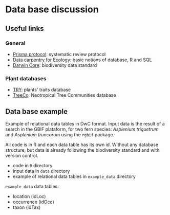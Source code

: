 # Data base discussion

## Useful links

### General

- [Prisma protocol](http://www.prisma-statement.org/Protocols/): systematic review protocol
- [Data carpentry for Ecology](https://datacarpentry.org/ecology-workshop/): basic notions of database, R and SQL
- [Darwin Core](https://dwc.tdwg.org/): biodiversity data standard

### Plant databases

- [TRY](https://www.try-db.org/TryWeb/Home.php): plants' traits database
- [TreeCo](http://labtrop.ib.usp.br/doku.php?id=projetos:treeco:start): Neotropical Tree Communities database

## Data base example 

Example of relational data tables in DwC format. Input data is the result of a search in the GBIF plataform, for two fern species: *Asplenium triquetrum* and *Asplenium truncorum* using the `rgbif` package. 

All code is in R and each data table has its own id. Without any database structure, but data is already following the biodiversity standard and with version control.  

- code in `R` directory
- input data in `data` directory
- example of relational data tables in `example_data` directory

`example_data` data tables:

- location (idLoc)
- occurrence (idOcc)
- taxon (idTax)
